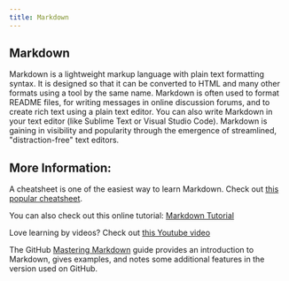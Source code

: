 ```yaml
---
title: Markdown
---
```

## Markdown
Markdown is a lightweight markup language with plain text formatting syntax. It is designed so that it can be converted to HTML and many other formats using a tool by the same name. Markdown is often used to format README files, for writing messages in online discussion forums, and to create rich text using a plain text editor.  You can also write Markdown in your text editor (like Sublime Text or Visual Studio Code).
Markdown is gaining in visibility and popularity through the emergence of streamlined, "distraction-free" text editors.


## More Information:
A cheatsheet is one of the easiest way to learn Markdown. Check out <a href='https://github.com/adam-p/markdown-here/wiki/Markdown-Cheatsheet' target='_blank' rel='nofollow'>this popular cheatsheet</a>.

You can also check out this online tutorial: <a href='https://www.markdowntutorial.com' target='_blank' rel='nofollow'>Markdown Tutorial</a>

Love learning by videos? Check out <a href='https://www.youtube.com/watch?v=HndN6P9ke6U' target='_blank' rel='nofollow'>this Youtube video</a>

The GitHub <a href='https://guides.github.com/features/mastering-markdown/' target='_blank'>Mastering Markdown</a> guide provides an introduction to Markdown, gives examples, and notes some additional features in the version used on GitHub.
